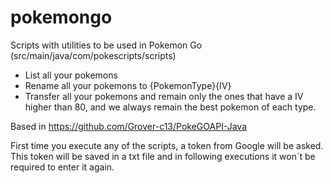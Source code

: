 # pokemongo

Scripts with utilities to be used in Pokemon Go (src/main/java/com/pokescripts/scripts)

- List all your pokemons
- Rename all your pokemons to {PokemonType}{IV}
- Transfer all your pokemons and remain only the ones that have a IV higher than 80, and we always remain the best
pokemon of each type.

Based in https://github.com/Grover-c13/PokeGOAPI-Java

First time you execute any of the scripts, a token from Google will be asked. This token will be saved in a txt
file and in following executions it won´t be required to enter it again.
